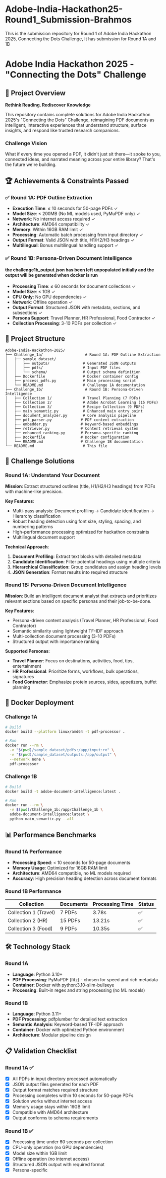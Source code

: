 # Adobe-India-Hackathon25-Round1_Submission-Brahmos
This is the submission repository for Round 1 of Adobe India Hackathon 2025,  Connecting the Dots Challenge, It has submission for Round 1A and 1B

# Adobe India Hackathon 2025 - "Connecting the Dots" Challenge

## 🎯 Project Overview

**Rethink Reading. Rediscover Knowledge**

This repository contains complete solutions for Adobe India Hackathon 2025's "Connecting the Dots" Challenge, reimagining PDF documents as intelligent, interactive experiences that understand structure, surface insights, and respond like trusted research companions.

### Challenge Vision
What if every time you opened a PDF, it didn't just sit there—it spoke to you, connected ideas, and narrated meaning across your entire library? That's the future we're building.

## 🏆 Achievements & Constraints Passed

### ✅ Round 1A: PDF Outline Extraction
- **Execution Time**: ≤ 10 seconds for 50-page PDFs ✓
- **Model Size**: ≤ 200MB (No ML models used, PyMuPDF only) ✓
- **Network**: No internet access required ✓
- **Architecture**: AMD64 compatibility ✓
- **Memory**: Within 16GB RAM limit ✓
- **Processing**: Automatic batch processing from input directory ✓
- **Output Format**: Valid JSON with title, H1/H2/H3 headings ✓
- **Multilingual**: Bonus multilingual handling support ✓

### ✅ Round 1B: Persona-Driven Document Intelligence
#### the challenge1b_output.json has been left unpopulated initially and the output will be generated when docker is run
- **Processing Time**: ≤ 60 seconds for document collections ✓
- **Model Size**: ≤ 1GB ✓
- **CPU Only**: No GPU dependencies ✓
- **Network**: Offline operation ✓
- **Output Format**: Structured JSON with metadata, sections, and subsections ✓
- **Persona Support**: Travel Planner, HR Professional, Food Contractor ✓
- **Collection Processing**: 3-10 PDFs per collection ✓

## 🚀 Project Structure

```
Adobe-India-Hackathon-2025/
├── Challenge_1a/                   # Round 1A: PDF Outline Extraction
│   ├── sample_dataset/
│   │   ├── outputs/               # Generated JSON outputs
│   │   ├── pdfs/                  # Input PDF files
│   │   └── schema/                # Output schema definition
│   ├── Dockerfile                 # Docker container config
│   ├── process_pdfs.py            # Main processing script
│   └── README.md                  # Challenge 1A documentation
├── Challenge_1b/                   # Round 1B: Persona-Driven Intelligence
│   ├── Collection 1/              # Travel Planning (7 PDFs)
│   ├── Collection 2/              # Adobe Acrobat Learning (15 PDFs)
│   ├── Collection 3/              # Recipe Collection (9 PDFs)
│   ├── main_semantic.py           # Enhanced main entry point
│   ├── document_analyzer.py       # Core analysis pipeline
│   ├── pdf_parser.py             # PDF content extraction
│   ├── embedder.py               # Keyword-based embeddings
│   ├── retriever.py              # Content retrieval system
│   ├── enhanced_ranking.py       # Persona-specific ranking
│   ├── Dockerfile                # Docker configuration
│   └── README.md                 # Challenge 1B documentation
└── README.md                      # This file
```

## 🎯 Challenge Solutions

### Round 1A: Understand Your Document
**Mission**: Extract structured outlines (title, H1/H2/H3 headings) from PDFs with machine-like precision.

**Key Features**:
- Multi-pass analysis: Document profiling → Candidate identification → Hierarchy classification
- Robust heading detection using font size, styling, spacing, and numbering patterns
- High-performance processing optimized for hackathon constraints
- Multilingual document support

**Technical Approach**:
1. **Document Profiling**: Extract text blocks with detailed metadata
2. **Candidate Identification**: Filter potential headings using multiple criteria
3. **Hierarchical Classification**: Group candidates and assign heading levels
4. **JSON Generation**: Format results into required structure

### Round 1B: Persona-Driven Document Intelligence
**Mission**: Build an intelligent document analyst that extracts and prioritizes relevant sections based on specific personas and their job-to-be-done.

**Key Features**:
- Persona-driven content analysis (Travel Planner, HR Professional, Food Contractor)
- Semantic similarity using lightweight TF-IDF approach
- Multi-collection document processing (3-10 PDFs)
- Structured output with importance ranking

**Supported Personas**:
- **Travel Planner**: Focus on destinations, activities, food, tips, entertainment
- **HR Professional**: Prioritize forms, workflows, bulk operations, signatures
- **Food Contractor**: Emphasize protein sources, sides, appetizers, buffet planning

## 🐳 Docker Deployment

### Challenge 1A
```bash
# Build
docker build --platform linux/amd64 -t pdf-processor .

# Run
docker run --rm \
  -v "$(pwd)/sample_dataset/pdfs:/app/input:ro" \
  -v "$(pwd)/sample_dataset/outputs:/app/output" \
  --network none \
  pdf-processor
```

### Challenge 1B
```bash
# Build
docker build -t adobe-document-intelligence:latest .

# Run
docker run --rm \
  -v $(pwd)/Challenge_1b:/app/Challenge_1b \
  adobe-document-intelligence:latest \
  python main_semantic.py --all
```

## 📊 Performance Benchmarks

### Round 1A Performance
- **Processing Speed**: < 10 seconds for 50-page documents
- **Memory Usage**: Optimized for 16GB RAM limit
- **Architecture**: AMD64 compatible, no ML models required
- **Accuracy**: High precision heading detection across document formats

### Round 1B Performance
| Collection | Documents | Processing Time | Status |
|------------|-----------|----------------|---------|
| Collection 1 (Travel) | 7 PDFs | 3.78s | ✅ |
| Collection 2 (HR) | 15 PDFs | 13.21s | ✅ |
| Collection 3 (Food) | 9 PDFs | 10.35s | ✅ |

## 🛠️ Technology Stack

### Round 1A
- **Language**: Python 3.10+
- **PDF Processing**: PyMuPDF (fitz) - chosen for speed and rich metadata
- **Container**: Docker with python:3.10-slim-bullseye
- **Processing**: Built-in regex and string processing (no ML models)

### Round 1B
- **Language**: Python 3.11+
- **PDF Processing**: pdfplumber for detailed text extraction
- **Semantic Analysis**: Keyword-based TF-IDF approach
- **Container**: Docker with optimized Python environment
- **Architecture**: Modular pipeline design

## 📋 Validation Checklist

### Round 1A ✅
- [x] All PDFs in input directory processed automatically
- [x] JSON output files generated for each PDF
- [x] Output format matches required structure
- [x] Processing completes within 10 seconds for 50-page PDFs
- [x] Solution works without internet access
- [x] Memory usage stays within 16GB limit
- [x] Compatible with AMD64 architecture
- [x] Output conforms to schema requirements

### Round 1B ✅
- [x] Processing time under 60 seconds per collection
- [x] CPU-only operation (no GPU dependencies)
- [x] Model size within 1GB limit
- [x] Offline operation (no internet access)
- [x] Structured JSON output with required format
- [x] Persona-specific
